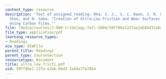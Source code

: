 ```yaml
---
content_type: resource
description: 'Text of assigned reading: Rha, J. J., S. C. Kwon, J. R. Cho, W. Yim
  Shon, and N. Saka. "Creation of Ultra-Low Friction and Wear Surfaces for Micro-Devices
  Using Carbon Films."'
file: /media/courses/2-800-tribology-fall-2004/50ff8be1227ae2ab8bd32a6da77a78b4_ultra_low_fricti.pdf
file_type: application/pdf
learning_resource_types:
- Readings
ocw_type: OCWFile
parent_title: Readings
parent_type: CourseSection
resourcetype: Document
title: ultra_low_fricti.pdf
uid: 50ff8be1-227a-e2ab-8bd3-2a6da77a78b4
---
```

